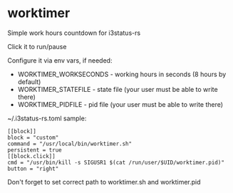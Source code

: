 # worktimer
Simple work hours countdown for i3status-rs

Click it to run/pause

Configure it via env vars, if needed:

- WORKTIMER_WORKSECONDS - working hours in seconds (8 hours by default)
- WORKTIMER_STATEFILE - state file (your user must be able to write there)
- WORKTIMER_PIDFILE - pid file (your user must be able to write there)


~/.i3status-rs.toml sample:

    [[block]]
    block = "custom"
    command = "/usr/local/bin/worktimer.sh"
    persistent = true
    [[block.click]]
    cmd = "/usr/bin/kill -s SIGUSR1 $(cat /run/user/$UID/worktimer.pid)"
    button = "right"

Don't forget to set correct path to worktimer.sh and worktimer.pid
